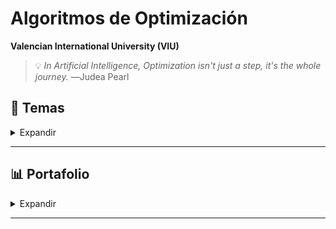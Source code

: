 # Algoritmos de Optimización

**Valencian International University (VIU)**



>💡 *In Artificial Intelligence, Optimization isn't just a step, it's the whole journey.* ―Judea Pearl 

## 📃 Temas


<details>
    <summary> Expandir </summary>
  
## 📃 Descripción

## 📑 Estructura de Ficheros


## 📥 Inputs

### Inputs 



### Datasets 



## ㊙️ Código




## 📲 Outputs


### Preparación de Datos


### Modelado

</details>

----------------




## 📊 Portafolio

<details>
    <summary> Expandir </summary>

- **Actividad Guiada 1 (AG1)**
    - 

- **Actividad Guiada 2 (AG2)**
    - 

- **Actividad Guiada 3 (AG3)**
    - 

- **Trabajo Final**
    - 


</details>

----------------






